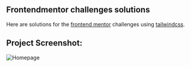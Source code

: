 ## Frontendmentor challenges solutions

Here are solutions for the [frontend mentor](https://www.frontendmentor.io/solutions) challenges using  [tailwindcss](https://tailwindcss.com/).

## Project Screenshot:
![](images/screenshot.png "Homepage")